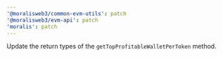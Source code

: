 ```yaml
---
'@moralisweb3/common-evm-utils': patch
'@moralisweb3/evm-api': patch
'moralis': patch
---
```


Update the return types of the `getTopProfitableWalletPerToken` method.
